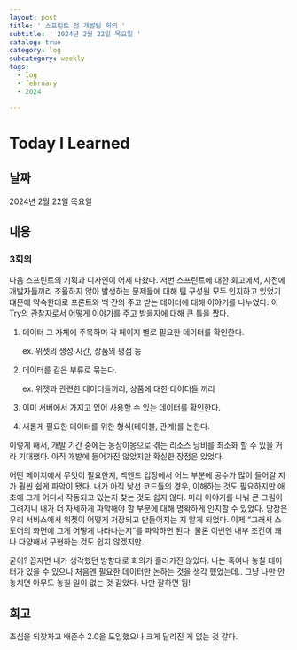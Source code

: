 ```yaml
---
layout: post
title: ' 스프린트 전 개발팀 회의 '
subtitle: ' 2024년 2월 22일 목요일 '
catalog: true
category: log
subcategory: weekly
tags:
  - log
  - february
  - 2024

---
```


# Today I Learned

## 날짜

2024년 2월 22일 목요일

## 내용

### 3회의

다음 스프린트의 기획과 디자인이 어제 나왔다. 저번 스프린트에 대한 회고에서, 사전에 개발자들끼리 조율하지 않아 발생하는 문제들에 대해 팀 구성원 모두 인지하고 있었기 떄문에 약속한대로 프론트와 백 간의 주고 받는 데이터에 대해 이야기를 나누었다. 이 Try의 관찰자로서 어떻게 이야기를 주고 받을지에 대해 큰 틀을 짰다.

1. 데이터 그 자체에 주목하며 각 페이지 별로 필요한 데이터를 확인한다.

   ex. 위젯의 생성 시간, 상품의 평점 등

2. 데이터를 같은 부류로 묶는다.

   ex. 위젯과 관련한 데이터들끼리, 상품에 대한 데이터들 끼리

3. 이미 서버에서 가지고 있어 사용할 수 있는 데이터를 확인한다.

4. 새롭게 필요한 데이터를 위한 형식(테이블, 관계)를 논한다.

이렇게 해서, 개발 기간 중에는 동상이몽으로 겪는 리소스 낭비를 최소화 할 수 있을 거라 기대했다. 아직 개발에 들어가진 않았지만 확실한 장점은 있었다.

어떤 페이지에서 무엇이 필요한지, 백엔드 입장에서 어느 부분에 공수가 많이 들어갈 지가 훨씬 쉽게 파악이 됐다. 내가 아직 낯선 코드들의 경우, 이해하는 것도 필요하지만 애초에 그게 어디서 작동되고 있는지 찾는 것도 쉽지 않다. 미리 이야기를 나눠 큰 그림이 그려지니 내가 더 자세하게 파악해야 할 부분에 대해 명확하게 인지할 수 있었다. 당장은 우리 서비스에서 위젯이 어떻게 저장되고 만들어지는 지 알게 되었다. 이제 “그래서 스토어의 화면에 그게 어떻게 나타나는지”를 파악하면 된다. 물론 이번엔 내부 조건이 꽤나 다양해서 구현하는 것도 쉽지 않겠지만..

굳이? 꼽자면 내가 생각했던 방향대로 회의가 흘러가진 않았다. 나는 혹여나 놓칠 데이터가 있을 수 있으니 처음엔 필요한 데이터만 논하는 것을 생각 했었는데.. 그냥 나만 안 놓치면 아무도 놓칠 일이 없는 것 같았다. 나만 잘하면 됨!

## 회고

초심을 되찾자고 배준수 2.0을 도입했으나 크게 달라진 게 없는 것 같다.